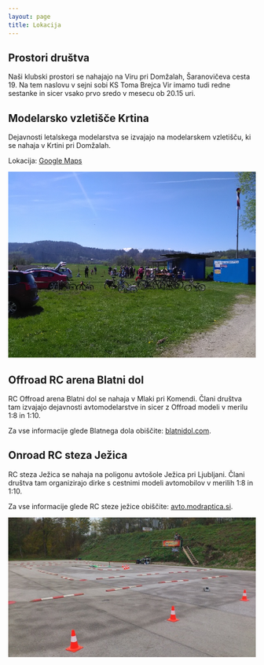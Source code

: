 ```yaml
---
layout: page
title: Lokacija
---
```

## Prostori društva
Naši klubski prostori se nahajajo na Viru pri Domžalah, Šaranovičeva cesta 19. Na tem naslovu v sejni sobi KS Toma Brejca Vir imamo tudi redne sestanke in sicer vsako prvo sredo v mesecu ob 20.15 uri.

## Modelarsko vzletišče Krtina
Dejavnosti letalskega modelarstva se izvajajo na modelarskem vzletišču, ki se nahaja v Krtini pri Domžalah.

Lokacija: [Google Maps](https://goo.gl/maps/t5ZoC6qG4zrA2TCy7)

![Krtina](/assets/img/krtina.jpg)

## Offroad RC arena Blatni dol
RC Offroad arena Blatni dol se nahaja v Mlaki pri Komendi. Člani društva tam izvajajo dejavnosti avtomodelarstve in sicer z Offroad modeli v merilu 1:8 in 1:10.

Za vse informacije glede Blatnega dola obiščite: [blatnidol.com](https://blatnidol.com).

## Onroad RC steza Ježica
RC steza Ježica se nahaja na poligonu avtošole Ježica pri Ljubljani. Člani društva tam organizirajo dirke s cestnimi modeli avtomobilov v merilih 1:8 in 1:10.

Za vse informacije glede RC steze ježice obiščite: [avto.modraptica.si](http://avto.modraptica.si).

![Ježica](/assets/img/jezica.jpg)
